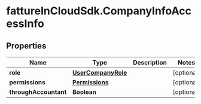 # fattureInCloudSdk.CompanyInfoAccessInfo

## Properties

Name | Type | Description | Notes
------------ | ------------- | ------------- | -------------
**role** | [**UserCompanyRole**](UserCompanyRole.md) |  | [optional] 
**permissions** | [**Permissions**](Permissions.md) |  | [optional] 
**throughAccountant** | **Boolean** |  | [optional] 


